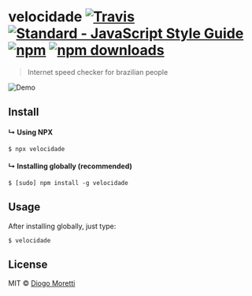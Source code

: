 # velocidade [![Travis](https://img.shields.io/travis/diogomoretti/velocidade.svg?style=flat-square)](https://travis-ci.org/diogomoretti/velocidade) [![Standard - JavaScript Style Guide](https://img.shields.io/badge/code%20style-standard-brightgreen.svg?style=flat-square)](http://standardjs.com) [![npm](https://img.shields.io/npm/v/velocidade.svg?style=flat-square)](https://www.npmjs.com/package/velocidade) [![npm downloads](https://img.shields.io/npm/dt/velocidade.svg?style=flat-square)](https://www.npmjs.com/package/velocidade)

> Internet speed checker for brazilian people

![Demo](https://cloud.githubusercontent.com/assets/2853428/21752002/be094604-d5b7-11e6-80da-5ac79b42f2b6.gif)

## Install

#### ↳ Using NPX

```
$ npx velocidade
```

#### ↳ Installing globally (recommended)

```
$ [sudo] npm install -g velocidade
```

## Usage

After installing globally, just type:

```
$ velocidade
```

## License

MIT © [Diogo Moretti](http://diogo.nu)

